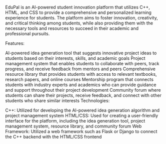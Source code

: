  EduPal is an AI-powered student innovation platform that utilizes C++, HTML, and CSS to provide a comprehensive and personalized learning experience for students. The platform aims to foster innovation, creativity, and critical thinking among students, while also providing them with the necessary tools and resources to succeed in their academic and professional pursuits.

Features:

AI-powered idea generation tool that suggests innovative project ideas to students based on their interests, skills, and academic goals
Project management system that enables students to collaborate with peers, track progress, and receive feedback from mentors and peers
Comprehensive resource library that provides students with access to relevant textbooks, research papers, and online courses
Mentorship program that connects students with industry experts and academics who can provide guidance and support throughout their project development
Community forum where students can share their projects, receive feedback, and connect with other students who share similar interests
Technologies:

C++: Utilized for developing the AI-powered idea generation algorithm and project management system
HTML/CSS: Used for creating a user-friendly interface for the platform, including the idea generation tool, project management system, resource library, and community forum
Web Framework: Utilized a web framework such as Flask or Django to connect the C++ backend with the HTML/CSS frontend
